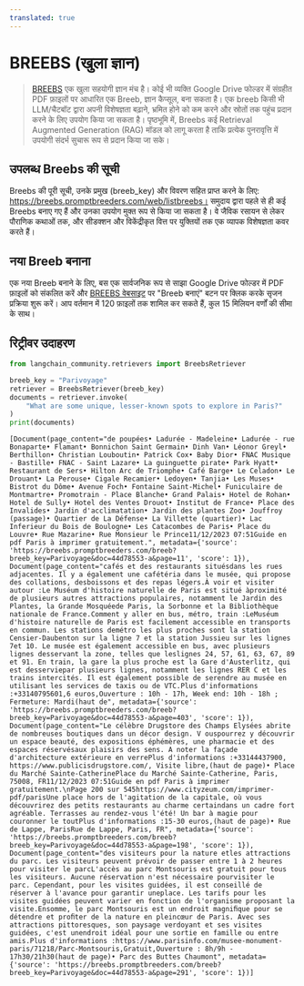 ```yaml
---
translated: true
---
```


# BREEBS (खुला ज्ञान)

>[BREEBS](https://www.breebs.com/) एक खुला सहयोगी ज्ञान मंच है।
कोई भी व्यक्ति Google Drive फोल्डर में संग्रहीत PDF फ़ाइलों पर आधारित एक Breeb, ज्ञान कैप्सूल, बना सकता है।
एक breeb किसी भी LLM/चैटबॉट द्वारा अपनी विशेषज्ञता बढ़ाने, भ्रमित होने को कम करने और स्रोतों तक पहुंच प्रदान करने के लिए उपयोग किया जा सकता है।
पृष्ठभूमि में, Breebs कई Retrieval Augmented Generation (RAG) मॉडल को लागू करता है ताकि प्रत्येक पुनरावृत्ति में उपयोगी संदर्भ सुचारू रूप से प्रदान किया जा सके।

## उपलब्ध Breebs की सूची

Breebs की पूरी सूची, उनके प्रमुख (breeb_key) और विवरण सहित प्राप्त करने के लिए:
https://breebs.promptbreeders.com/web/listbreebs।
समुदाय द्वारा पहले से ही कई Breebs बनाए गए हैं और उनका उपयोग मुक्त रूप से किया जा सकता है। वे जैविक रसायन से लेकर पौराणिक कथाओं तक, और सीडक्शन और विकेंद्रीकृत वित्त पर युक्तियों तक एक व्यापक विशेषज्ञता कवर करते हैं।

## नया Breeb बनाना

एक नया Breeb बनाने के लिए, बस एक सार्वजनिक रूप से साझा Google Drive फोल्डर में PDF फ़ाइलों को संकलित करें और [BREEBS वेबसाइट](https://www.breebs.com/) पर "Breeb बनाएं" बटन पर क्लिक करके सृजन प्रक्रिया शुरू करें। आप वर्तमान में 120 फ़ाइलों तक शामिल कर सकते हैं, कुल 15 मिलियन वर्णों की सीमा के साथ।

## रिट्रीवर उदाहरण

```python
from langchain_community.retrievers import BreebsRetriever
```

```python
breeb_key = "Parivoyage"
retriever = BreebsRetriever(breeb_key)
documents = retriever.invoke(
    "What are some unique, lesser-known spots to explore in Paris?"
)
print(documents)
```

```output
[Document(page_content="de poupées• Ladurée - Madeleine• Ladurée - rue Bonaparte• Flamant• Bonnichon Saint Germain• Dinh Van• Léonor Greyl• Berthillon• Christian Louboutin• Patrick Cox• Baby Dior• FNAC Musique - Bastille• FNAC - Saint Lazare• La guinguette pirate• Park Hyatt• Restaurant de Sers• Hilton Arc de Triomphe• Café Barge• Le Celadon• Le Drouant• La Perouse• Cigale Recamier• Ledoyen• Tanjia• Les Muses• Bistrot du Dôme• Avenue Foch• Fontaine Saint-Michel• Funiculaire de Montmartre• Promotrain - Place Blanche• Grand Palais• Hotel de Rohan• Hotel de Sully• Hotel des Ventes Drouot• Institut de France• Place des Invalides• Jardin d'acclimatation• Jardin des plantes Zoo• Jouffroy (passage)• Quartier de La Défense• La Villette (quartier)• Lac Inferieur du Bois de Boulogne• Les Catacombes de Paris• Place du Louvre• Rue Mazarine• Rue Monsieur le Prince11/12/2023 07:51Guide en pdf Paris à imprimer gratuitement.", metadata={'source': 'https://breebs.promptbreeders.com/breeb?breeb_key=Parivoyage&doc=44d78553-a&page=11', 'score': 1}), Document(page_content="cafés et des restaurants situésdans les rues adjacentes. Il y a également une cafétéria dans le musée, qui propose des collations, desboissons et des repas légers.À voir et visiter autour :Le Muséum d'histoire naturelle de Paris est situé àproximité de plusieurs autres attractions populaires, notamment le Jardin des Plantes, la Grande Mosquéede Paris, la Sorbonne et la Bibliothèque nationale de France.Comment y aller en bus, métro, train :LeMuséum d'histoire naturelle de Paris est facilement accessible en transports en commun. Les stations demétro les plus proches sont la station Censier-Daubenton sur la ligne 7 et la station Jussieu sur les lignes 7et 10. Le musée est également accessible en bus, avec plusieurs lignes desservant la zone, telles que leslignes 24, 57, 61, 63, 67, 89 et 91. En train, la gare la plus proche est la Gare d'Austerlitz, qui est desserviepar plusieurs lignes, notamment les lignes RER C et les trains intercités. Il est également possible de serendre au musée en utilisant les services de taxis ou de VTC.Plus d'informations :+33140795601,6 euros,Ouverture : 10h - 17h, Week end: 10h - 18h ; Fermeture: Mardi(haut de", metadata={'source': 'https://breebs.promptbreeders.com/breeb?breeb_key=Parivoyage&doc=44d78553-a&page=403', 'score': 1}), Document(page_content="Le célèbre Drugstore des Champs Elysées abrite de nombreuses boutiques dans un décor design. V ouspourrez y découvrir un espace beauté, des expositions éphémères, une pharmacie et des espaces réservésaux plaisirs des sens. A noter la façade d'architecture extérieure en verrePlus d'informations :+33144437900, https://www.publicisdrugstore.com/, Visite libre,(haut de page)• Place du Marché Sainte-CatherinePlace du Marché Sainte-Catherine, Paris, 75008, FR11/12/2023 07:51Guide en pdf Paris à imprimer gratuitement.\nPage 200 sur 545https://www.cityzeum.com/imprimer-pdf/parisUne place hors de l'agitation de la capitale, où vous découvrirez des petits restaurants au charme certaindans un cadre fort agréable. Terrasses au rendez-vous l'été! Un bar à magie pour couronner le toutPlus d'informations :15-30 euros,(haut de page)• Rue de Lappe, ParisRue de Lappe, Paris, FR", metadata={'source': 'https://breebs.promptbreeders.com/breeb?breeb_key=Parivoyage&doc=44d78553-a&page=198', 'score': 1}), Document(page_content="des visiteurs pour la nature etles attractions du parc. Les visiteurs peuvent prévoir de passer entre 1 à 2 heures pour visiter le parcL'accès au parc Montsouris est gratuit pour tous les visiteurs. Aucune réservation n'est nécessaire pourvisiter le parc. Cependant, pour les visites guidées, il est conseillé de réserver à l'avance pour garantir uneplace. Les tarifs pour les visites guidées peuvent varier en fonction de l'organisme proposant la visite.Ensomme, le parc Montsouris est un endroit magniﬁque pour se détendre et proﬁter de la nature en pleincœur de Paris. Avec ses attractions pittoresques, son paysage verdoyant et ses visites guidées, c'est unendroit idéal pour une sortie en famille ou entre amis.Plus d'informations :https://www.parisinfo.com/musee-monument-paris/71218/Parc-Montsouris,Gratuit,Ouverture : 8h/9h - 17h30/21h30(haut de page)• Parc des Buttes Chaumont", metadata={'source': 'https://breebs.promptbreeders.com/breeb?breeb_key=Parivoyage&doc=44d78553-a&page=291', 'score': 1})]
```
